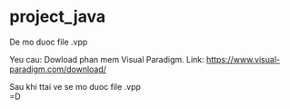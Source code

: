 # project_java
De mo duoc file .vpp 

Yeu cau: Dowload phan mem Visual Paradigm. Link: https://www.visual-paradigm.com/download/

Sau khi ttai ve se mo duoc  file .vpp  
=D